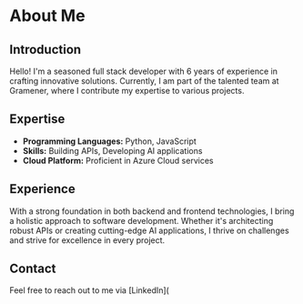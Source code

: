 # About Me

## Introduction
Hello! I'm a seasoned full stack developer with 6 years of experience in crafting innovative solutions. Currently, I am part of the talented team at Gramener, where I contribute my expertise to various projects.

## Expertise
- **Programming Languages:** Python, JavaScript
- **Skills:** Building APIs, Developing AI applications
- **Cloud Platform:** Proficient in Azure Cloud services

## Experience
With a strong foundation in both backend and frontend technologies, I bring a holistic approach to software development. Whether it's architecting robust APIs or creating cutting-edge AI applications, I thrive on challenges and strive for excellence in every project.

## Contact
Feel free to reach out to me via [LinkedIn](
